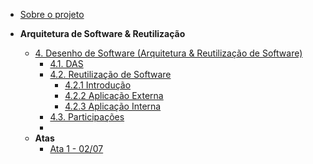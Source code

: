 <!-- docs/_sidebar.md -->

- [Sobre o projeto](/)


- **Arquitetura de Software & Reutilização**
  - [4. Desenho de Software (Arquitetura & Reutilização de Software)](./ArquiteturaReutilizacao/4.ArquiteturaReutilizacao.md)
    - [4.1. DAS](./ArquiteturaReutilizacao/das/4.1.DAS.md)
    - [4.2. Reutilização de Software](./ArquiteturaReutilizacao/reutilizacao/4.2.ReutilizacaoDeSoftware.md)
      - [4.2.1 Introdução](./ArquiteturaReutilizacao/reutilizacao/introducao.md)
      - [4.2.2 Aplicação Externa](./ArquiteturaReutilizacao/reutilizacao/aplicacaoExterna.md)
      - [4.2.3 Aplicação Interna](./ArquiteturaReutilizacao/reutilizacao/aplicacaoInterna.md)
    - [4.3. Participações](./ArquiteturaReutilizacao/participacao/4.3.ParticipacoesArqReutilizacao.md)
    - 
  - **Atas**
      - [Ata 1 - 02/07](./Extras/ata1.md)
